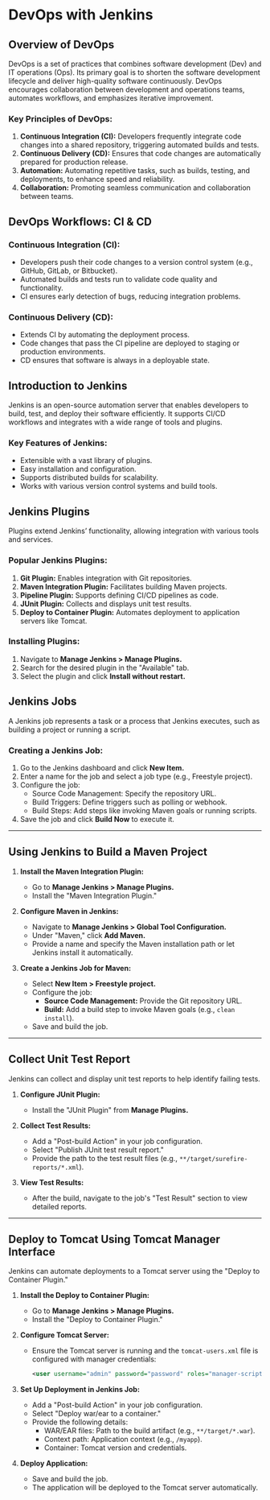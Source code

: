 # DevOps with Jenkins

## Overview of DevOps

DevOps is a set of practices that combines software development (Dev) and IT operations (Ops). Its primary goal is to shorten the software development lifecycle and deliver high-quality software continuously. DevOps encourages collaboration between development and operations teams, automates workflows, and emphasizes iterative improvement.

### Key Principles of DevOps:

1. **Continuous Integration (CI):** Developers frequently integrate code changes into a shared repository, triggering automated builds and tests.
2. **Continuous Delivery (CD):** Ensures that code changes are automatically prepared for production release.
3. **Automation:** Automating repetitive tasks, such as builds, testing, and deployments, to enhance speed and reliability.
4. **Collaboration:** Promoting seamless communication and collaboration between teams.

## DevOps Workflows: CI & CD

### Continuous Integration (CI):

- Developers push their code changes to a version control system (e.g., GitHub, GitLab, or Bitbucket).
- Automated builds and tests run to validate code quality and functionality.
- CI ensures early detection of bugs, reducing integration problems.

### Continuous Delivery (CD):

- Extends CI by automating the deployment process.
- Code changes that pass the CI pipeline are deployed to staging or production environments.
- CD ensures that software is always in a deployable state.


## Introduction to Jenkins

Jenkins is an open-source automation server that enables developers to build, test, and deploy their software efficiently. It supports CI/CD workflows and integrates with a wide range of tools and plugins.

### Key Features of Jenkins:

- Extensible with a vast library of plugins.
- Easy installation and configuration.
- Supports distributed builds for scalability.
- Works with various version control systems and build tools.

## Jenkins Plugins

Plugins extend Jenkins’ functionality, allowing integration with various tools and services.

### Popular Jenkins Plugins:

1. **Git Plugin:** Enables integration with Git repositories.
2. **Maven Integration Plugin:** Facilitates building Maven projects.
3. **Pipeline Plugin:** Supports defining CI/CD pipelines as code.
4. **JUnit Plugin:** Collects and displays unit test results.
5. **Deploy to Container Plugin:** Automates deployment to application servers like Tomcat.

### Installing Plugins:

1. Navigate to **Manage Jenkins > Manage Plugins.**
2. Search for the desired plugin in the "Available" tab.
3. Select the plugin and click **Install without restart.**


## Jenkins Jobs

A Jenkins job represents a task or a process that Jenkins executes, such as building a project or running a script.

### Creating a Jenkins Job:

1. Go to the Jenkins dashboard and click **New Item.**
2. Enter a name for the job and select a job type (e.g., Freestyle project).
3. Configure the job:
   - Source Code Management: Specify the repository URL.
   - Build Triggers: Define triggers such as polling or webhook.
   - Build Steps: Add steps like invoking Maven goals or running scripts.
4. Save the job and click **Build Now** to execute it.

---

## Using Jenkins to Build a Maven Project

1. **Install the Maven Integration Plugin:**

   - Go to **Manage Jenkins > Manage Plugins.**
   - Install the "Maven Integration Plugin."

2. **Configure Maven in Jenkins:**

   - Navigate to **Manage Jenkins > Global Tool Configuration.**
   - Under "Maven," click **Add Maven.**
   - Provide a name and specify the Maven installation path or let Jenkins install it automatically.

3. **Create a Jenkins Job for Maven:**

   - Select **New Item > Freestyle project.**
   - Configure the job:
     - **Source Code Management:** Provide the Git repository URL.
     - **Build:** Add a build step to invoke Maven goals (e.g., `clean install`).
   - Save and build the job.

---

## Collect Unit Test Report

Jenkins can collect and display unit test reports to help identify failing tests.

1. **Configure JUnit Plugin:**

   - Install the "JUnit Plugin" from **Manage Plugins.**

2. **Collect Test Results:**

   - Add a "Post-build Action" in your job configuration.
   - Select "Publish JUnit test result report."
   - Provide the path to the test result files (e.g., `**/target/surefire-reports/*.xml`).

3. **View Test Results:**

   - After the build, navigate to the job's "Test Result" section to view detailed reports.

---

## Deploy to Tomcat Using Tomcat Manager Interface

Jenkins can automate deployments to a Tomcat server using the "Deploy to Container Plugin."

1. **Install the Deploy to Container Plugin:**

   - Go to **Manage Jenkins > Manage Plugins.**
   - Install the "Deploy to Container Plugin."

2. **Configure Tomcat Server:**

   - Ensure the Tomcat server is running and the `tomcat-users.xml` file is configured with manager credentials:
     ```xml
     <user username="admin" password="password" roles="manager-script"/>
     ```

3. **Set Up Deployment in Jenkins Job:**

   - Add a "Post-build Action" in your job configuration.
   - Select "Deploy war/ear to a container."
   - Provide the following details:
     - WAR/EAR files: Path to the build artifact (e.g., `**/target/*.war`).
     - Context path: Application context (e.g., `/myapp`).
     - Container: Tomcat version and credentials.

4. **Deploy Application:**

   - Save and build the job.
   - The application will be deployed to the Tomcat server automatically.

